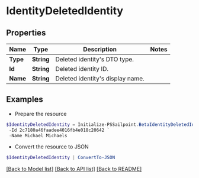 # IdentityDeletedIdentity
## Properties

Name | Type | Description | Notes
------------ | ------------- | ------------- | -------------
**Type** | **String** | Deleted identity&#39;s DTO type. | 
**Id** | **String** | Deleted identity ID. | 
**Name** | **String** | Deleted identity&#39;s display name. | 

## Examples

- Prepare the resource
```powershell
$IdentityDeletedIdentity = Initialize-PSSailpoint.BetaIdentityDeletedIdentity  -Type IDENTITY `
 -Id 2c7180a46faadee4016fb4e018c20642 `
 -Name Michael Michaels
```

- Convert the resource to JSON
```powershell
$IdentityDeletedIdentity | ConvertTo-JSON
```

[[Back to Model list]](../README.md#documentation-for-models) [[Back to API list]](../README.md#documentation-for-api-endpoints) [[Back to README]](../README.md)

